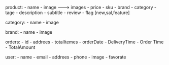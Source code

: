 product:
    - name 
    - image ---> images
    - price
    - sku
    - brand
    - category
    - tage
    - description
    - subtitle
    - review
    - flag [new,sal,feature]

category:
    - name
    - image

brand:
    - name
    - image

orders:
    - id 
    - addrees
    - totalItemes
    - orderDate
    - DeliveryTime
    - Order Time
    - TotalAmount

user:
    - name
    - email
    - addrees
    - phone
    - image
    - favorate